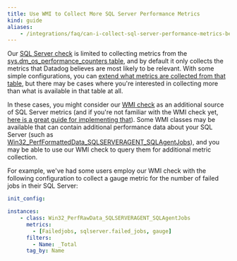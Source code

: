 ```yaml
---
title: Use WMI to Collect More SQL Server Performance Metrics
kind: guide
aliases:
    - /integrations/faq/can-i-collect-sql-server-performance-metrics-beyond-what-is-available-in-the-sys-dm-os-performance-counters-table-try-wmi/
---
```


Our [SQL Server check][1] is limited to collecting metrics from the [sys.dm_os_performance_counters table][2], and by default it only collects the metrics that Datadog believes are most likely to be relevant. With some simple configurations, you can [extend what metrics are collected from that table][3], but there may be cases where you're interested in collecting more than what is available in that table at all.

In these cases, you might consider our [WMI check][4] as an additional source of SQL Server metrics (and if you're not familiar with the WMI check yet, [here is a great guide for implementing that][5]). Some WMI classes may be available that can contain additional performance data about your SQL Server (such as [Win32_PerfFormattedData_SQLSERVERAGENT_SQLAgentJobs][6]), and you may be able to use our WMI check to query them for additional metric collection.

For example, we've had some users employ our WMI check with the following configuration to collect a gauge metric for the number of failed jobs in their SQL Server:

```yaml
init_config: 

instances: 
    - class: Win32_PerfRawData_SQLSERVERAGENT_SQLAgentJobs
      metrics:
        - [Failedjobs, sqlserver.failed_jobs, gauge]
      filters:
        - Name: _Total
      tag_by: Name
```

[1]: /integrations/sqlserver/
[2]: https://github.com/DataDog/dd-agent/blob/5.9.x/conf.d/sqlserver.yaml.example#L3-L5
[3]: /integrations/guide/collect-more-metrics-from-the-sql-server-integration/
[4]: /integrations/wmi_check/
[5]: /integrations/guide/retrieving-wmi-metrics/
[6]: http://wutils.com/wmi/root/cimv2/win32_perfformatteddata_sqlserveragent_sqlagentjobs
